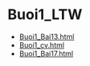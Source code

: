 # Buoi1_LTW

<html>
<body>
  <ul>
    <li><a href="https://github.com/giangcse/Buoi1_LTW/blob/master/Buoi1_Bai13.html">Buoi1_Bai13.html</a></li>
    <li><a href="https://github.com/giangcse/Buoi1_LTW/blob/master/Buoi1_cv.html">Buoi1_cv.html</a></li>
    <li><a href="https://github.com/giangcse/Buoi1_LTW/blob/master/Buoi2_Bai17.html">Buoi1_Bai17.html</a></li>
  </ul>
</body>
</html>
